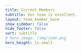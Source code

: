 ```yaml
---
title: Current Members
subtitle: Our team is excellent.
layout: team_member_base
show_sidebar: false
hide_footer: false
sort: subtitle
# hero_image: /img/todo.png
hero_height: is-small
---
```


